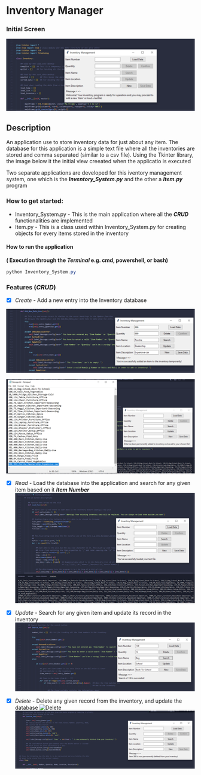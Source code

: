 # Inventory Manager 
### Initial Screen
![Home](InitialScreen.PNG "Initial View on Execution")

## Description 
An application use to store inventory data for just about any item. The database for 
this application is a simple text file where all the inventories are stored and comma separated (similar to a csv file).
Using the Tkinter library, the image below it the initial view creeated when the applicatio is executed 

Two separate applications are developed for this iventory management system, one which is the ***Inventory_System.py*** and the other a ***Item.py*** program

### How to get started:
  * Inventory_System.py - This is the main application where all the ***CRUD*** functionalities are implemented 
  * Item.py - This is a class used within Inventory_System.py for creating objects for every items stored in the inventory

  #### How to run the application
  **( Execution through the ***Terminal*** e.g. cmd, powershell, or bash)**
  ```powershell 
  python Inventory_System.py
  ```


### Features (***CRUD***)
- [x] *Create* - Add a new entry into the Inventory database 

![Add New Item](TempAdd.PNG "Temp Add")

![Saved Item](Saved.PNG "Save")

- [x] *Read* - Load the database into the application and search for any given item based on it ***Item Number***
![Load Inventory](Load.PNG "Load Inventory")

- [x] *Update* - Search for any given item and update its record in the inventory 
![Search](Load&Search.PNG "Search for an item in inventory")
<!-- ![Load Inventory](Load.PNG "Temp Add") -->

- [x] *Delete* - Delete any given record from the inventory, and update the database 
![Delete](Delete.PNG "Delete")
![Delete&Confirm](DeleteConfirm.PNG "Confirm Deletion")
